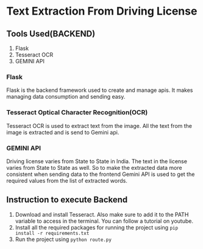 # Text Extraction From Driving License

## Tools Used(BACKEND)

1. Flask
2. Tesseract OCR
3. GEMINI API

### Flask

Flask is the backend framework used to create and manage apis. It makes managing data consumption and sending easy.

### Tesseract Optical Character Recognition(OCR)

Tesseract OCR is used to extract text from the image. All the text from the image is extracted and is send to Gemini api.

### GEMINI API

Driving license varies from State to State in India. The text in the license varies from State to State as well. So to make the extracted data more consistent when sending data to the frontend Gemini API is used to get the required values from the list of extracted words.

## Instruction to execute Backend

1. Download and install Tesseract. Also make sure to add it to the PATH variable to access in the terminal. You can follow a tutorial on youtube.
2. Install all the required packages for running the project using `pip install -r requirements.txt`
3. Run the project using `python route.py`
